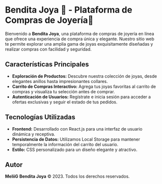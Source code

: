 # Bendita Joya 💍 - Plataforma de Compras de Joyería💎 

Bienvenido a **Bendita Joya**, una plataforma de compras de joyería en línea que ofrece una experiencia de compra única y elegante. Nuestro sitio web te permite explorar una amplia gama de joyas exquisitamente diseñadas y realizar compras con facilidad y seguridad.

## Características Principales

- **Exploración de Productos:** Descubre nuestra colección de joyas, desde elegantes anillos hasta impresionantes collares.
- **Carrito de Compras Interactivo:** Agrega tus joyas favoritas al carrito de compras y visualiza tu selección antes de comprar.
- **Autenticación de Usuarios:** Regístrate e inicia sesión para acceder a ofertas exclusivas y seguir el estado de tus pedidos.

## Tecnologías Utilizadas

- **Frontend:** Desarrollado con React.js para una interfaz de usuario dinámica y receptiva.
- **Persistencia de Datos:** Utilizamos Local Storage para mantener temporalmente la información del carrito del usuario.
- **Estilo:** CSS personalizado para un diseño elegante y atractivo.

## Autor
**MeliiG**
**Bendita Joya** &copy; 2023. Todos los derechos reservados.
